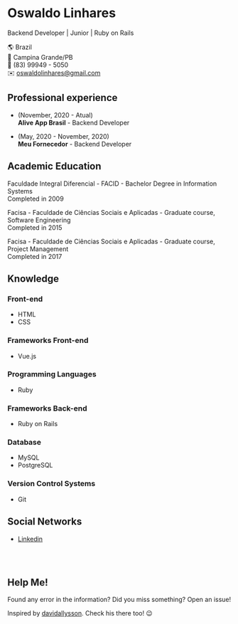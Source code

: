 # Oswaldo Linhares
Backend Developer | Junior | Ruby on Rails

:earth_americas:    Brazil <br>
:house_with_garden:    Campina Grande/PB <br>
:iphone:   (83) 99949 - 5050 <br>
:envelope:  oswaldolinhares@gmail.com

## Professional experience
* (November, 2020 -  Atual) <br>
**Alive App Brasil** - Backend Developer

* (May, 2020 - November, 2020) <br>
**Meu Fornecedor** - Backend Developer

## Academic Education
Faculdade Integral Diferencial - FACID - Bachelor Degree in Information Systems <br>
Completed in 2009

Facisa - Faculdade de Ciências Sociais e Aplicadas - Graduate course, Software Engineering <br>
Completed in 2015

Facisa - Faculdade de Ciências Sociais e Aplicadas - Graduate course, Project Management <br>
Completed in 2017

## Knowledge

### Front-end
* HTML
* CSS

### Frameworks Front-end
* Vue.js

### Programming Languages
* Ruby

### Frameworks Back-end
* Ruby on Rails

### Database
* MySQL
* PostgreSQL

### Version Control Systems
* Git

## Social Networks
*  [Linkedin](https://www.linkedin.com/in/oswaldolinhares/)

<br><br>

## Help Me!
Found any error in the information? Did you miss something? Open an issue! <br>

Inspired by [davidallysson](https://github.com/davidallysson/curriculo). Check his there too! :wink:
